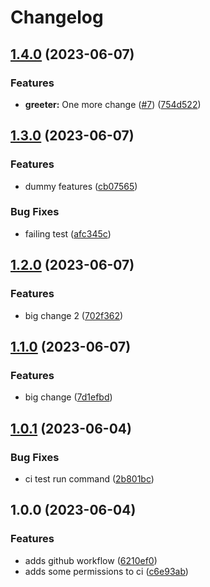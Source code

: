 # Changelog

## [1.4.0](https://github.com/naft-a/gh-ci-test/compare/v1.3.0...v1.4.0) (2023-06-07)


### Features

* **greeter:** One more change ([#7](https://github.com/naft-a/gh-ci-test/issues/7)) ([754d522](https://github.com/naft-a/gh-ci-test/commit/754d5221f1145e3dbd2a21e86b74b90565a80234))

## [1.3.0](https://github.com/naft-a/gh-ci-test/compare/v1.2.0...v1.3.0) (2023-06-07)


### Features

* dummy features ([cb07565](https://github.com/naft-a/gh-ci-test/commit/cb075656c613093e6b270e51e7ffce92f99f6cfb))


### Bug Fixes

* failing test ([afc345c](https://github.com/naft-a/gh-ci-test/commit/afc345c5fe6ddfac5cfb6acb7752f6d2a693d94d))

## [1.2.0](https://github.com/naft-a/gh-ci-test/compare/v1.1.0...v1.2.0) (2023-06-07)


### Features

* big change 2 ([702f362](https://github.com/naft-a/gh-ci-test/commit/702f3622ddd7cdd56cecf528c9f44308f36bc1c1))

## [1.1.0](https://github.com/naft-a/gh-ci-test/compare/v1.0.1...v1.1.0) (2023-06-07)


### Features

* big change ([7d1efbd](https://github.com/naft-a/gh-ci-test/commit/7d1efbd82a5dc69bb3e3acac9f2bbc4dadb5bd9b))

## [1.0.1](https://github.com/naft-a/gh-ci-test/compare/v1.0.0...v1.0.1) (2023-06-04)


### Bug Fixes

* ci test run command ([2b801bc](https://github.com/naft-a/gh-ci-test/commit/2b801bc1877a914eba07f29fd65962e88b923d84))

## 1.0.0 (2023-06-04)


### Features

* adds github workflow ([6210ef0](https://github.com/naft-a/gh-ci-test/commit/6210ef04af826137a31c1de634d2b2139ac478c0))
* adds some permissions to ci ([c6e93ab](https://github.com/naft-a/gh-ci-test/commit/c6e93ab346f1185f2351b8d5e19dd7c375e7275c))
